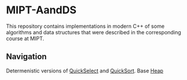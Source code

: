 # MIPT-AandDS
This repository contains implementations in modern C++ of some algorithms and data structures that were described in the corresponding course at MIPT.

## Navigation

Determenistic versions of [QuickSelect](Quick/select.hpp) and [QuickSort](Quick/sort.hpp).
Base [Heap](heap/heap.hpp)
